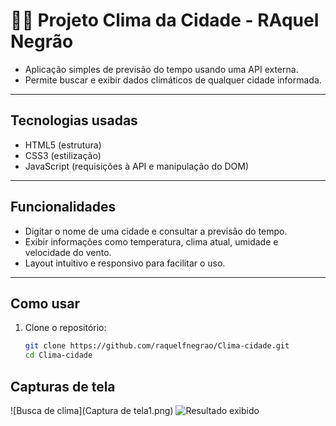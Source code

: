 # 👩‍💻 Projeto Clima da Cidade - RAquel Negrão

- Aplicação simples de previsão do tempo usando uma API externa. 
- Permite buscar e exibir dados climáticos de qualquer cidade informada.

---

##  Tecnologias usadas

- HTML5 (estrutura)
- CSS3 (estilização)
- JavaScript (requisições à API e manipulação do DOM)

---

##  Funcionalidades

- Digitar o nome de uma cidade e consultar a previsão do tempo.
- Exibir informações como temperatura, clima atual, umidade e velocidade do vento.
- Layout intuitivo e responsivo para facilitar o uso.

---

##  Como usar

1. Clone o repositório:
   ```bash
   git clone https://github.com/raquelfnegrao/Clima-cidade.git
   cd Clima-cidade


##  Capturas de tela

![Busca de clima](Captura de tela1.png)
![Resultado exibido](<img width="993" height="728" alt="Captura de tela2" src="https://github.com/user-attachments/assets/0b79bf5a-97c0-4bf1-8c5c-96f3c87f56a8" />)
